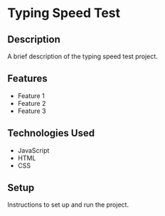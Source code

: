 # Typing Speed Test

## Description

A brief description of the typing speed test project.

## Features

- Feature 1
- Feature 2
- Feature 3

## Technologies Used

- JavaScript
- HTML
- CSS

## Setup

Instructions to set up and run the project.
